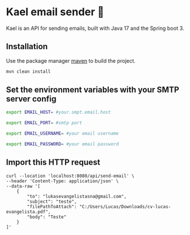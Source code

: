 # Kael email sender 📧

Kael is an API for sending emails, built with Java 17 and the Spring boot 3.

## Installation

Use the package manager [maven](https://maven.apache.org/what-is-maven.html) to build the project.

```bash
mvn clean install
```

## Set the environment variables with your SMTP server config

```bash
export EMAIL_HOST= #your.smpt.email.host

export EMAIL_PORT= #smtp port

export EMAIL_USERNAME= #your email username

export EMAIL_PASSWORD= #your email password
```

## Import this HTTP request
```
curl --location 'localhost:8080/api/send-email' \
--header 'Content-Type: application/json' \
--data-raw '[
    {
        "to": "lukasevangelistasna@gmail.com",
        "subject": "teste",
        "filePathToAttach": "C:/Users/Lucas/Downloads/cv-lucas-evangelista.pdf",
        "body": "Teste"
    }
]'
```
